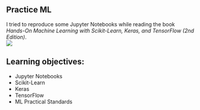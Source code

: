 ##  Practice ML

I tried to reproduce some Jupyter Notebooks while reading the book _Hands-On Machine Learning with Scikit-Learn, Keras, and TensorFlow (2nd Edition)_.  
<a href="https://www.oreilly.com/library/view/hands-on-machine-learning/9781492032632/"><img src="https://learning.oreilly.com/library/cover/9781492032632/250w/"></a>

## Learning objectives:
* Jupyter Notebooks
* Scikit-Learn
* Keras
* TensorFlow
* ML Practical Standards

